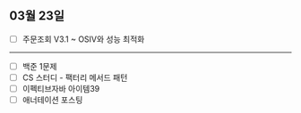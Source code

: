 ## 03월 23일

- [ ] 주문조회 V3.1 ~ OSIV와 성능 최적화

---

- [ ] 백준 1문제
- [ ] CS 스터디 - 팩터리 메서드 패턴
- [ ] 이펙티브자바 아이템39
- [ ] 애너테이션 포스팅
